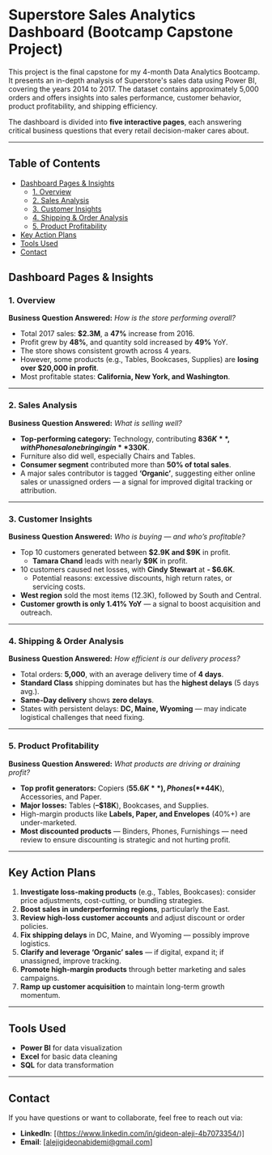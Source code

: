 # Superstore Sales Analytics Dashboard (Bootcamp Capstone Project)

This project is the final capstone for my 4-month Data Analytics Bootcamp. It presents an in-depth analysis of Superstore's sales data using Power BI, covering the years 2014 to 2017. The dataset contains approximately 5,000 orders and offers insights into sales performance, customer behavior, product profitability, and shipping efficiency.

The dashboard is divided into **five interactive pages**, each answering critical business questions that every retail decision-maker cares about.

---

## Table of Contents

- [Dashboard Pages & Insights](#-dashboard-pages--insights)
  - [1. Overview](#1-overview)
  - [2. Sales Analysis](#2-sales-analysis)
  - [3. Customer Insights](#3-customer-insights)
  - [4. Shipping & Order Analysis](#4-shipping--order-analysis)
  - [5. Product Profitability](#5-product-profitability)
- [Key Action Plans](#-key-action-plans)
- [Tools Used](#-tools-used)
- [Contact](#-contact)


## Dashboard Pages & Insights

### 1. **Overview**
**Business Question Answered:** _How is the store performing overall?_

- Total 2017 sales: **$2.3M**, a **47%** increase from 2016.
- Profit grew by **48%**, and quantity sold increased by **49%** YoY.
- The store shows consistent growth across 4 years.
- However, some products (e.g., Tables, Bookcases, Supplies) are **losing over $20,000 in profit**.
- Most profitable states: **California, New York, and Washington**.

---

### 2. **Sales Analysis**
**Business Question Answered:** _What is selling well?_

- **Top-performing category:** Technology, contributing **$836K**, with Phones alone bringing in **$330K**.
- Furniture also did well, especially Chairs and Tables.
- **Consumer segment** contributed more than **50% of total sales**.
- A major sales contributor is tagged **‘Organic’**, suggesting either online sales or unassigned orders — a signal for improved digital tracking or attribution.

---

### 3. **Customer Insights**
**Business Question Answered:** _Who is buying — and who’s profitable?_

- Top 10 customers generated between **$2.9K and $9K** in profit.
  - **Tamara Chand** leads with nearly **$9K** in profit.
- 10 customers caused net losses, with **Cindy Stewart** at **- $6.6K**.
  - Potential reasons: excessive discounts, high return rates, or servicing costs.
- **West region** sold the most items (12.3K), followed by South and Central.
- **Customer growth is only 1.41% YoY** — a signal to boost acquisition and outreach.

---

### 4. **Shipping & Order Analysis**
**Business Question Answered:** _How efficient is our delivery process?_

- Total orders: **5,000**, with an average delivery time of **4 days**.
- **Standard Class** shipping dominates but has the **highest delays** (5 days avg.).
- **Same-Day delivery** shows **zero delays**.
- States with persistent delays: **DC, Maine, Wyoming** — may indicate logistical challenges that need fixing.

---

### 5. **Product Profitability**
**Business Question Answered:** _What products are driving or draining profit?_

- **Top profit generators:** Copiers (**$55.6K**), Phones (**$44K**), Accessories, and Paper.
- **Major losses:** Tables (**–$18K**), Bookcases, and Supplies.
- High-margin products like **Labels, Paper, and Envelopes** (40%+) are under-marketed.
- **Most discounted products** — Binders, Phones, Furnishings — need review to ensure discounting is strategic and not hurting profit.

---

## Key Action Plans

1. **Investigate loss-making products** (e.g., Tables, Bookcases): consider price adjustments, cost-cutting, or bundling strategies.
2. **Boost sales in underperforming regions**, particularly the East.
3. **Review high-loss customer accounts** and adjust discount or order policies.
4. **Fix shipping delays** in DC, Maine, and Wyoming — possibly improve logistics.
5. **Clarify and leverage ‘Organic’ sales** — if digital, expand it; if unassigned, improve tracking.
6. **Promote high-margin products** through better marketing and sales campaigns.
7. **Ramp up customer acquisition** to maintain long-term growth momentum.

---

## Tools Used

- **Power BI** for data visualization
- **Excel** for basic data cleaning
- **SQL** for data transformation

---

## Contact

If you have questions or want to collaborate, feel free to reach out via:

- **LinkedIn**: [(https://www.linkedin.com/in/gideon-aleji-4b7073354/)]
- **Email**: [alejigideonabidemi@gmail.com]
